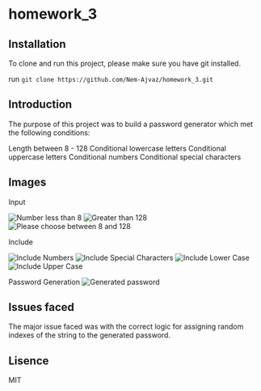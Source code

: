 # homework_3

## Installation

To clone and run this project, please make sure you have git installed.

run `git clone https://github.com/Nem-Ajvaz/homework_3.git`

## Introduction

The purpose of this project was to build a password generator which met the following conditions:

Length between 8 - 128
Conditional lowercase letters
Conditional uppercase letters
Conditional numbers
Conditional special characters

## Images

Input

![Number less than 8](/asset/images/screenshots/Less-than-8.png)
![Greater than 128](/asset/images/screenshots/More-than-128.png)
![Please choose between 8 and 128](/asset/images/screenshots/Enter-correct-value.png)

Include

![Include Numbers](/asset/images/screenshots/Include-numbers.png)
![Include Special Characters](/asset/images/screenshots/Include-special-chars.png)
![Include Lower Case](/asset/images/screenshots/Include-lowercase.png)
![Include Upper Case](/asset/images/screenshots/Include-uppercase.png)

Password Generation
![Generated password](asset/images/screenshots/Generated-password.png)

## Issues faced

The major issue faced was with the correct logic for assigning random indexes of the string to the generated password.

## Lisence

MIT
